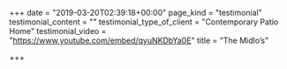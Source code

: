 +++
date = "2019-03-20T02:39:18+00:00"
page_kind = "testimonial"
testimonial_content = ""
testimonial_type_of_client = "Contemporary Patio Home"
testimonial_video = "https://www.youtube.com/embed/qyuNKDbYa0E"
title = "The Midlo’s"

+++
